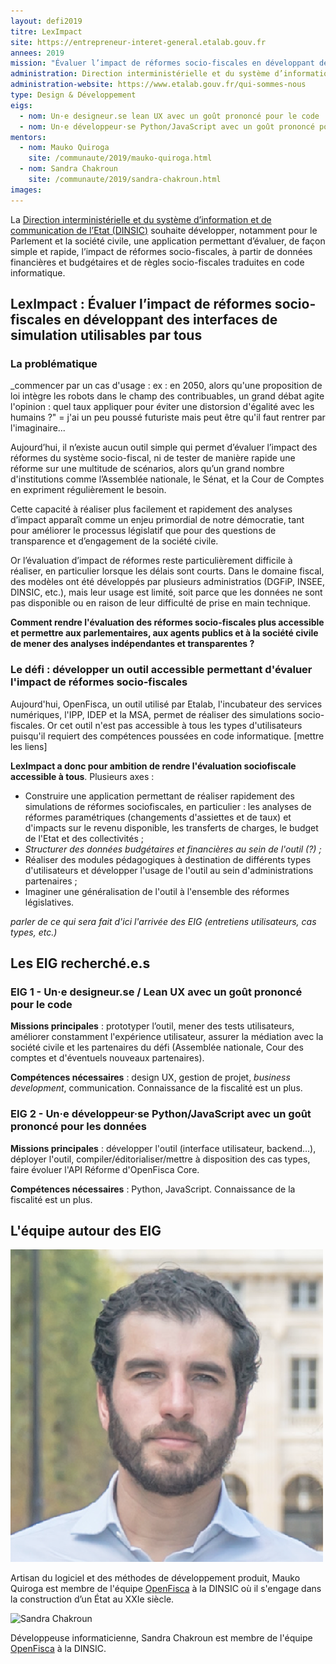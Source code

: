 ```yaml
---
layout: defi2019
titre: LexImpact
site: https://entrepreneur-interet-general.etalab.gouv.fr
annees: 2019
mission: "Évaluer l’impact de réformes socio-fiscales en développant des interfaces de simulation utilisables par tous"
administration: Direction interministérielle et du système d’information et de communication de l'Etat
administration-website: https://www.etalab.gouv.fr/qui-sommes-nous
type: Design & Développement
eigs:
  - nom: Un·e designeur.se lean UX avec un goût prononcé pour le code
  - nom: Un·e développeur·se Python/JavaScript avec un goût prononcé pour les données
mentors: 
  - nom: Mauko Quiroga
    site: /communaute/2019/mauko-quiroga.html
  - nom: Sandra Chakroun
    site: /communaute/2019/sandra-chakroun.html
images: 
---
```


La [Direction interministérielle et du système d’information
et de communication de l’Etat (DINSIC)](https://www.etalab.gouv.fr/qui-sommes-nous) souhaite développer, notamment
pour le Parlement et la société civile, une application permettant
d’évaluer, de façon simple et rapide, l’impact de réformes
socio-fiscales, à partir de données financières et budgétaires et de
règles socio-fiscales traduites en code informatique.

## LexImpact : Évaluer l’impact de réformes socio-fiscales en développant des interfaces de simulation utilisables par tous

### La problématique

_commencer par un cas d'usage : ex : en 2050, alors qu'une proposition de loi intègre les robots dans le champ des contribuables, un grand débat agite l'opinion : quel taux appliquer pour éviter une distorsion d'égalité avec les humains ?" = j'ai un peu poussé futuriste mais peut être qu'il faut rentrer par l'imaginaire...

Aujourd’hui, il n’existe aucun outil simple qui permet d’évaluer
l’impact des réformes du système socio-fiscal, ni de tester de manière
rapide une réforme sur une multitude de scénarios, alors qu’un grand
nombre d'institutions comme l’Assemblée nationale, le Sénat, et la Cour de
Comptes en expriment régulièrement le besoin.

Cette capacité à réaliser plus facilement et rapidement des analyses
d’impact apparaît comme un enjeu primordial de notre démocratie, tant
pour améliorer le processus législatif que pour des questions de
transparence et d’engagement de la société civile.

Or l’évaluation d’impact de réformes reste particulièrement difficile à
réaliser, en particulier lorsque les délais sont courts. Dans le domaine fiscal, des modèles
ont été développés par plusieurs administratios (DGFiP, INSEE, DINSIC, etc.), mais leur usage est limité, soit parce que les données ne sont pas disponible ou en raison de leur difficulté de prise en main technique.

**Comment rendre l'évaluation des réformes socio-fiscales plus accessible et permettre aux parlementaires, aux agents publics et à la société civile de mener des analyses indépendantes et transparentes ?** 

### Le défi : développer un outil accessible permettant d'évaluer l'impact de réformes socio-fiscales

Aujourd'hui, OpenFisca, un outil utilisé par Etalab, l'incubateur des services numériques, l'IPP, IDEP et la MSA, permet de réaliser des simulations socio-fiscales. Or cet outil n'est pas accessible à tous les types d'utilisateurs puisqu'il requiert des compétences poussées en code informatique. [mettre les liens]

**LexImpact a donc pour ambition de rendre l'évaluation sociofiscale accessible à tous**. Plusieurs axes : 
* Construire une application permettant de réaliser rapidement des simulations de réformes sociofiscales, en particulier : les analyses de réformes paramétriques (changements d'assiettes et de taux) et d'impacts sur le revenu disponible, les transferts de charges, le budget de l'Etat et des collectivités ;
* _Structurer des données budgétaires et financières au sein de l'outil (?) ;_ 
* Réaliser des modules pédagogiques à destination de différents types d'utilisateurs et développer l'usage de l'outil au sein d'administrations partenaires ; 
* Imaginer une généralisation de l'outil à l'ensemble des réformes législatives.

_parler de ce qui sera fait d'ici l'arrivée des EIG (entretiens utilisateurs, cas types, etc.)_

## Les EIG recherché.e.s

### EIG 1 - Un·e designeur.se / Lean UX avec un goût prononcé pour le code

**Missions principales** : prototyper l’outil, mener des tests utilisateurs, améliorer constamment l'expérience utilisateur, assurer la médiation avec la société civile et les partenaires du défi (Assemblée nationale, Cour des comptes et d'éventuels nouveaux partenaires).

**Compétences nécessaires** : design UX, gestion de projet, _business development_, communication. Connaissance de la fiscalité est un plus.

### EIG 2 - Un·e développeur·se Python/JavaScript avec un goût prononcé pour les données

**Missions principales** : développer l'outil (interface utilisateur, backend...), déployer l'outil, compiler/éditorialiser/mettre à disposition des cas types, faire évoluer l'API Réforme d'OpenFisca Core.

**Compétences nécessaires** : Python, JavaScript. Connaissance de la fiscalité est un plus.

## L'équipe autour des EIG

![Mauko Quiroga](/img/communaute/mauko-quiroga.png)

<!-- He gets shit done. -->

Artisan du logiciel et des méthodes de développement produit, Mauko
Quiroga est membre de l'équipe [OpenFisca](https://openfisca.org/fr/)
à la DINSIC où il s'engage dans la construction d’un État au XXIe
siècle.

![Sandra Chakroun]()

Développeuse informaticienne, Sandra Chakroun est membre de l'équipe
[OpenFisca](https://openfisca.org/fr/) à la DINSIC.
